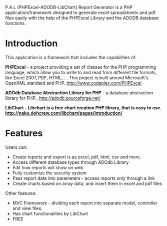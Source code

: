 P.A.L (PHPExcel-ADODB-LibChart) Report Generator is a PHP application/framework designed to generate excel spreadsheets and pdf files easily with the help of the PHPExcel Library and the ADODB database functions.

# Introduction #

This application is a framework that includes the capabilities of:

**PHPExcel** - a project providing a set of classes for the PHP programming language, which allow you to write to and read from different file formats, like Excel 2007, PDF, HTML, ... This project is built around Microsoft's OpenXML standard and PHP..http://www.codeplex.com/PHPExcel

**ADOdb Database Abstraction Library for PHP** - a database abstraction library for PHP.. http://adodb.sourceforge.net/

**LibChart - Libchart is a free chart creation PHP library, that is easy to use. http://naku.dohcrew.com/libchart/pages/introduction/**


# Features #

Users can:
  * Create reports and export is as excel, pdf, html, csv and more.
  * Access different database types through ADOdb Library
  * Edit how reports will show on web
  * Fully customize the security system
  * Pass report data into parameters - access reports only through a link
  * Create charts based on array data, and insert them in excel and pdf files

Other features:
  * MVC Framework -  dividing each report into separate model, controller and view files.
  * Has chart functionalities by LibChart
  * FREE